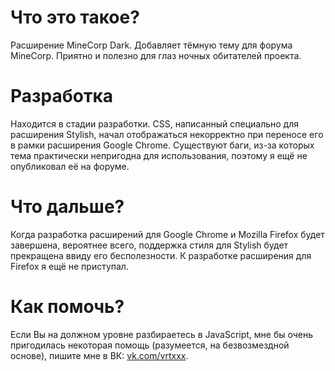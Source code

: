 # Что это такое?
Расширение MineCorp Dark. Добавляет тёмную тему для форума MineCorp. Приятно и полезно для глаз ночных обитателей проекта.
# Разработка
Находится в стадии разработки. CSS, написанный специально для расширения Stylish, начал отображаться некорректно при переносе его в рамки расширения Google Chrome. Существуют баги, из-за которых тема практически непригодна для использования, поэтому я ещё не опубликовал её на форуме.
# Что дальше?
Когда разработка расширений для Google Chrome и Mozilla Firefox будет завершена, вероятнее всего, поддержка стиля для Stylish будет прекращена ввиду его бесполезности. К разработке расширения для Firefox я ещё не приступал.
# Как помочь?
Если Вы на должном уровне разбираетесь в JavaScript, мне бы очень пригодилась некоторая помощь (разумеется, на безвозмездной основе), пишите мне в ВК: [vk.com/vrtxxx](vk.com/vrtxxx).
